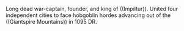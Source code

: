 Long dead war-captain, founder, and king of ((Impiltur)).  United four independent cities to face hobgoblin hordes advancing out of the ((Giantspire Mountains)) in 1095 DR.
